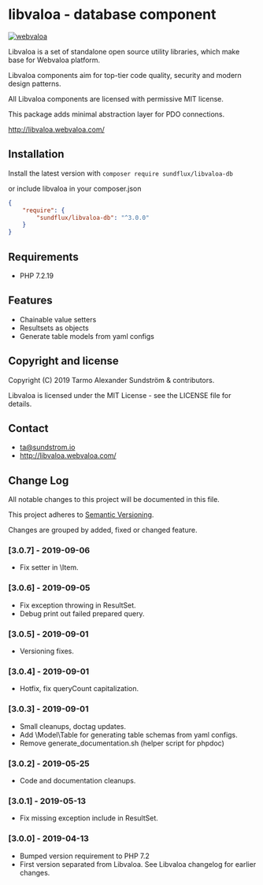 libvaloa - database component
========

[![webvaloa](https://github.com/sundflux/libvaloa/blob/master/.vendor.png)](https://github.com/sundflux/libvaloa/blob/master/.vendor.png)

Libvaloa is a set of standalone open source utility libraries, which make base for Webvaloa platform. 

Libvaloa components aim for top-tier code quality, security and modern design patterns. 

All Libvaloa components are licensed with permissive MIT license.

This package adds minimal abstraction layer for PDO connections.

http://libvaloa.webvaloa.com/

## Installation

Install the latest version with `composer require sundflux/libvaloa-db`

or include libvaloa in your composer.json

```json
{
    "require": {
        "sundflux/libvaloa-db": "^3.0.0"
    }
}
```

## Requirements

- PHP 7.2.19

## Features

- Chainable value setters
- Resultsets as objects
- Generate table models from yaml configs

## Copyright and license

Copyright (C) 2019 Tarmo Alexander Sundström & contributors.

Libvaloa is licensed under the MIT License - see the LICENSE file for details.

## Contact

- ta@sundstrom.io
- http://libvaloa.webvaloa.com/

## Change Log
All notable changes to this project will be documented in this file.

This project adheres to [Semantic Versioning](http://semver.org/).

Changes are grouped by added, fixed or changed feature.

### [3.0.7] - 2019-09-06
- Fix setter in \Item.

### [3.0.6] - 2019-09-05
- Fix exception throwing in ResultSet.
- Debug print out failed prepared query.

### [3.0.5] - 2019-09-01
- Versioning fixes.

### [3.0.4] - 2019-09-01
- Hotfix, fix queryCount capitalization.

### [3.0.3] - 2019-09-01
- Small cleanups, doctag updates.
- Add \Model\Table for generating table schemas from yaml configs.
- Remove generate_documentation.sh (helper script for phpdoc)

### [3.0.2] - 2019-05-25
- Code and documentation cleanups.

### [3.0.1] - 2019-05-13
- Fix missing exception include in ResultSet.

### [3.0.0] - 2019-04-13
- Bumped version requirement to PHP 7.2
- First version separated from Libvaloa. See Libvaloa changelog for earlier changes.
